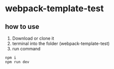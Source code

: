 # webpack-template-test
## how to use
1. Download or clone it
2. terminal into the folder (webpack-template-test)
3. run command
```
npm i
npm run dev
```

